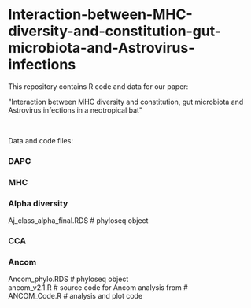 # Interaction-between-MHC-diversity-and-constitution-gut-microbiota-and-Astrovirus-infections
This repository contains R code and data for our paper: 

"Interaction between MHC diversity and constitution, gut microbiota and Astrovirus infections in a neotropical bat"

&nbsp;

Data and code files:

### DAPC ###


### MHC ###


### Alpha diversity ###
Aj_class_alpha_final.RDS # phyloseq object <br>


### CCA ###


### Ancom ###
Ancom_phylo.RDS # phyloseq object <br>
ancom_v2.1.R    # source code for Ancom analysis from # <br>
ANCOM_Code.R    # analysis and plot code <br>
